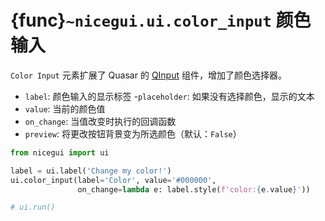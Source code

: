 # {func}`~nicegui.ui.color_input` 颜色输入

`Color Input` 元素扩展了 Quasar 的 [QInput](https://quasar.dev/vue-components/input) 组件，增加了颜色选择器。

- `label`: 颜色输入的显示标签
-`placeholder`: 如果没有选择颜色，显示的文本
- `value`: 当前的颜色值
- `on_change`: 当值改变时执行的回调函数
- `preview`: 将更改按钮背景变为所选颜色（默认：`False`）

```python
from nicegui import ui

label = ui.label('Change my color!')
ui.color_input(label='Color', value='#000000',
               on_change=lambda e: label.style(f'color:{e.value}'))

# ui.run()
```

